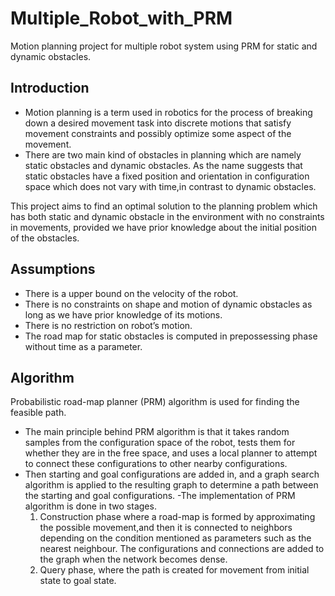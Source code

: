 # Multiple_Robot_with_PRM

Motion planning project for multiple robot system using PRM for static and dynamic obstacles.

## Introduction

- Motion planning is a term used in robotics for the process of breaking down a desired movement task into discrete motions that satisfy movement constraints and possibly optimize some aspect of the
movement.
- There are two main kind of obstacles in planning which are namely static obstacles and dynamic obstacles. As the
name suggests that static obstacles have a fixed position and orientation in configuration space which does
not vary with time,in contrast to dynamic obstacles.

This project aims to find an optimal solution to the planning problem which has both static and
dynamic obstacle in the environment with no constraints in movements, provided we have prior knowledge
about the initial position of the obstacles.

## Assumptions
- There is a upper bound on the velocity of the robot.
- There is no constraints on shape and motion of dynamic obstacles as long as we have prior knowledge
of its motions.
- There is no restriction on robot’s motion.
- The road map for static obstacles is computed in prepossessing phase without time as a parameter.

##  Algorithm
Probabilistic road-map planner (PRM) algorithm is used for finding the feasible path. 
- The main principle behind PRM algorithm is that it takes random samples
from the configuration space of the robot, tests them for whether they are in the free space, and uses a local
planner to attempt to connect these configurations to other nearby configurations. 
- Then starting and goal configurations are added in, and a graph search algorithm is applied to the resulting graph to determine a
path between the starting and goal configurations.
-The implementation of PRM algorithm is done in two stages. 
  1) Construction phase where a road-map is formed by approximating the
possible movement,and then it is connected to neighbors depending on the condition mentioned as parameters
such as the nearest neighbour. The configurations and connections are added to the graph when the network
becomes dense.
  2) Query phase, where the path is created for movement from initial state to goal state.
